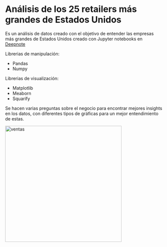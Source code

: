# Análisis de los 25 retailers más grandes de Estados Unidos

Es un análisis de datos creado con el objetivo de entender las empresas más grandes de Estados Unidos creado con Jupyter notebooks en [Deepnote](https://deepnote.com/@edwlearn/Datacademy-1bdcfc5d-ba4f-4be6-9cc8-345a4761ca84)

Librerias de manipulación:

- Pandas
- Numpy


Librerias de visualización:

- Matplotlib
- Meaborn
- Squarify 

Se hacen varias preguntas sobre el negocio para encontrar mejores insights en los datos, con diferentes tipos de gráficas para un mejor entendimiento de estas.

<img width="373" alt="ventas" src="https://user-images.githubusercontent.com/79411131/184931961-3d0b3adf-1868-4215-8c08-fdda04f6d80a.png">
